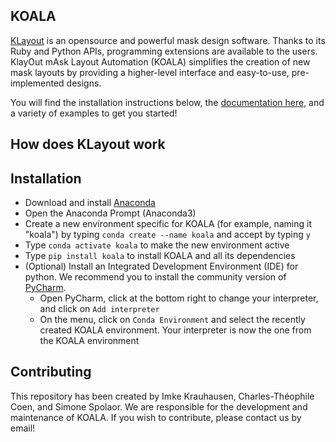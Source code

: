 ## KOALA
[KLayout](https://www.klayout.de/) is an opensource and powerful mask design software. Thanks to its Ruby and Python APIs, programming extensions are available to the users. KlayOut mAsk Layout Automation (KOALA) simplifies the creation of new mask layouts by providing a higher-level interface and easy-to-use, pre-implemented designs.


You will find the installation instructions below, the [documentation here](https://klayout-mask-layout-automation.readthedocs.io/en/latest/), and a variety of examples to get you started! 

## How does KLayout work

## Installation
- Download and install [Anaconda](https://www.anaconda.com/)
- Open the Anaconda Prompt (Anaconda3)
- Create a new environment specific for KOALA (for example, naming it "koala") by typing `conda create --name koala` and accept by typing `y`
- Type `conda activate koala` to make the new environment active
- Type `pip install koala` to install KOALA and all its dependencies
- (Optional) Install an Integrated Development Environment (IDE) for python. We recommend you to install the community version of [PyCharm](https://www.jetbrains.com/pycharm/download).
    - Open PyCharm, click at the bottom right to change your interpreter, and click on `Add interpreter`
    - On the menu, click on `Conda Environment` and select the recently created KOALA environment. Your interpreter is now the one from the KOALA environment

## Contributing
This repository has been created by Imke Krauhausen, Charles-Théophile Coen, and Simone Spolaor. We are responsible for the development and maintenance of KOALA. If you wish to contribute, please contact us by email!
